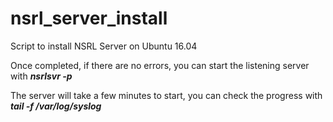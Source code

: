 # nsrl_server_install
Script to install NSRL Server on Ubuntu 16.04

Once completed, if there are no errors, you can start the listening server with ***nsrlsvr -p <port>***
  
The server will take a few minutes to start, you can check the progress with ***tail -f /var/log/syslog***
